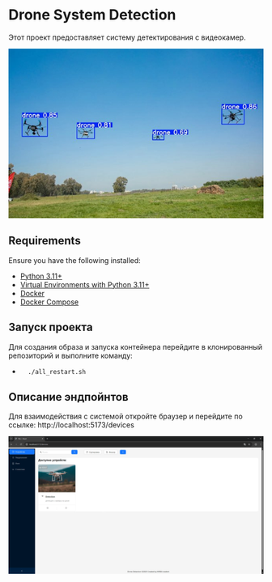 # Drone System Detection

Этот проект предоставляет систему детектирования с видеокамер.

![Drone Image](https://github.com/kekehahaa/drone_detection/blob/main/drone.jpg)

## Requirements

Ensure you have the following installed:

- [Python 3.11+](https://www.python.org/downloads/)
- [Virtual Environments with Python 3.11+](https://docs.python.org/3/tutorial/venv.html)
- [Docker](https://docs.docker.com/engine/install/)
- [Docker Compose](https://docs.docker.com/compose/install/)

## Запуск проекта

Для создания образа и запуска контейнера перейдите в клонированный репозиторий и выполните команду:

- ```bash
    ./all_restart.sh
    ```

## Описание эндпойнтов

Для взаимодействия с системой откройте браузер и перейдите по ссылке: http://localhost:5173/devices

![Site Image](https://github.com/kekehahaa/drone_detection/blob/main/site.png)
